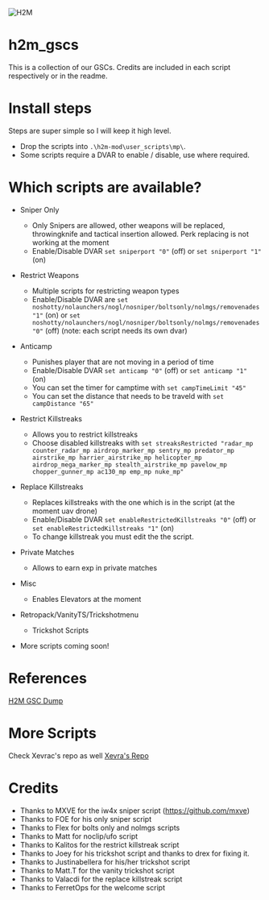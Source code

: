 ![H2M](https://github.com/user-attachments/assets/42656b5e-5052-457d-a780-bc8f5fa22df3)

# h2m_gscs
This is a collection of our GSCs. Credits are included in each script respectively or in the readme.

# Install steps
Steps are super simple so I will keep it high level.

* Drop the scripts into `.\h2m-mod\user_scripts\mp\`.
* Some scripts require a DVAR to enable / disable, use where required.

# Which scripts are available?
* Sniper Only
  * Only Snipers are allowed, other weapons will be replaced, throwingknife and tactical insertion allowed. Perk replacing is not working at the moment
  * Enable/Disable DVAR `set sniperport "0"` (off) or `set sniperport "1"` (on)

* Restrict Weapons
  * Multiple scripts for restricting weapon types
  * Enable/Disable DVAR  are `set noshotty/nolaunchers/nogl/nosniper/boltsonly/nolmgs/removenades "1"` (on) or `set noshotty/nolaunchers/nogl/nosniper/boltsonly/nolmgs/removenades "0"` (off) (note: each script needs its own dvar)

* Anticamp
  * Punishes player that are not moving in a period of time
  * Enable/Disable DVAR `set anticamp "0"` (off) or `set anticamp "1"` (on)
  * You can set the timer for camptime with `set campTimeLimit "45"`
  * You can set the distance that needs to be traveld with `set campDistance "65"`

* Restrict Killstreaks
  * Allows you to restrict killstreaks
  * Choose disabled killstreaks with `set streaksRestricted "radar_mp counter_radar_mp airdrop_marker_mp sentry_mp predator_mp airstrike_mp harrier_airstrike_mp helicopter_mp airdrop_mega_marker_mp stealth_airstrike_mp pavelow_mp chopper_gunner_mp ac130_mp emp_mp nuke_mp"`

* Replace Killstreaks
  * Replaces killstreaks with the one which is in the script (at the moment uav drone)
  * Enable/Disable DVAR `set enableRestrictedKillstreaks "0"` (off) or `set enableRestrictedKillstreaks "1"` (on)
  * To change killstreak you must edit the the script.
 
* Private Matches
  * Allows to earn exp in private matches
    
* Misc
  * Enables Elevators at the moment
 
* Retropack/VanityTS/Trickshotmenu
  * Trickshot Scripts
 
* More scripts coming soon!

# References

[H2M GSC Dump](https://github.com/Jeffx539/h2m-gsc-dump/tree/main)

# More Scripts
Check Xevrac's repo as well
[Xevra's Repo](https://github.com/Xevrac/h2m_gscs)

# Credits
* Thanks to MXVE for the iw4x sniper script (https://github.com/mxve)  
* Thanks to FOE for his only sniper script  
* Thanks to Flex for bolts only and nolmgs scripts 
* Thanks to Matt for noclip/ufo script  
* Thanks to Kalitos for the restrict killstreak script  
* Thanks to Joey for his trickshot script and thanks to drex for fixing it.  
* Thanks to Justinabellera for his/her trickshot script  
* Thanks to Matt.T for the vanity trickshot script  
* Thanks to Valacdi for the replace killstreak script  
* Thanks to FerretOps for the welcome script
